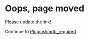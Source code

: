 # Oops, page moved
Please update the link!

Continue to [Plugins/imdb_required](/Plugins/imdb_required)